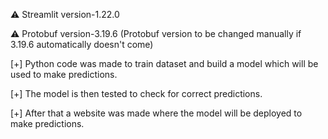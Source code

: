 ⚠ Streamlit version-1.22.0

⚠ Protobuf version-3.19.6
(Protobuf version to be changed manually if 3.19.6 automatically doesn't come)

[+] Python code was made to train dataset and build a model which will be used to make predictions.

[+] The model is then tested to check for correct predictions.

[+] After that a website was made where the model will be deployed to make predictions.
